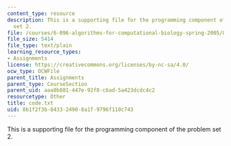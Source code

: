 ```yaml
---
content_type: resource
description: This is a supporting file for the programming component of the problem
  set 2.
file: /courses/6-096-algorithms-for-computational-biology-spring-2005/8b1f2f3b043324908a1f9796f110c743_code.txt
file_size: 5414
file_type: text/plain
learning_resource_types:
- Assignments
license: https://creativecommons.org/licenses/by-nc-sa/4.0/
ocw_type: OCWFile
parent_title: Assignments
parent_type: CourseSection
parent_uid: aaa8b881-447e-92f8-c6ad-5a423dcdc4c2
resourcetype: Other
title: code.txt
uid: 8b1f2f3b-0433-2490-8a1f-9796f110c743
---
```

This is a supporting file for the programming component of the problem set 2.